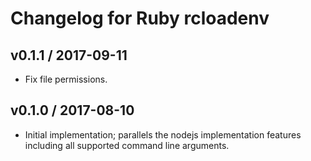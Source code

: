 # Changelog for Ruby rcloadenv

## v0.1.1 / 2017-09-11

*   Fix file permissions.

## v0.1.0 / 2017-08-10

*   Initial implementation; parallels the nodejs implementation features
    including all supported command line arguments.
